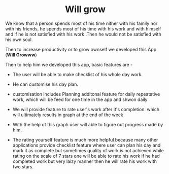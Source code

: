 <p>
  <h1 align="center">Will grow</h1>
</p>

We know that a person spends most of his time nither with his family nor with his friends, he spends most of his time with his work and with himself and if he is not satisfied with his work .Then he would not be satisfied with his own soul.

Then to increase productivity or to grow ownself we developed this App (**Will Growww**)

Then to help him we developed this app, basic features are -

- The user will be able to make checklist of his whole day work.

- He can customise his day plan.

- customisation includes Planning additonal feature for daily repeatative work, which will be feed for one time in the app and shwon daily

- We will provide feature to rate user's work after it's completion. which will ultimately results in graph at the end of the week

- With the help of this graph user will able to figure out progress made by him.

- The rating yourself feature is much more helpful because many other applications provide checklist feature where user can plan his day and mark it as complete but sometimes quality of work is not achieved while rating on the scale of 7 stars one will be able to rate his work if he had completed work but very laizy manner then he will rate his work with two stars.

